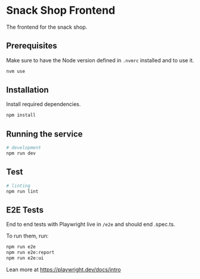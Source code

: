 # Snack Shop Frontend

The frontend for the snack shop.

## Prerequisites

Make sure to have the Node version defined in `.nvmrc` installed and to use it.

```bash
nvm use
```

## Installation

Install required dependencies.

```bash
npm install
```

## Running the service

```bash
# development
npm run dev
```

## Test

```bash
# linting
npm run lint
```

## E2E Tests

End to end tests with Playwright live in `/e2e` and should end .spec.ts.

To run them, run:

```bash
npm run e2e
npm run e2e:report
npm run e2e:ui
```

Lean more at <https://playwright.dev/docs/intro>
